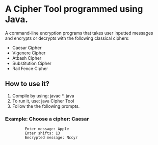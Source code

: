 # A Cipher Tool programmed using Java.

A command-line encryption programs that takes user inputted messages and encrypts or decrypts with the following classical ciphers: 
- Caesar Cipher
- Vigenere Cipher
- Atbash Cipher
- Substitution Cipher
- Rail Fence Cipher

## How to use it?

1. Compile by using: javac *. java
2. To run it, use: java Cipher Tool
3. Follow the the following prompts.

### Example: Choose a cipher: Caesar
             Enter message: Apple
             Enter shifts: 13
             Encrypted message: Nccyr

